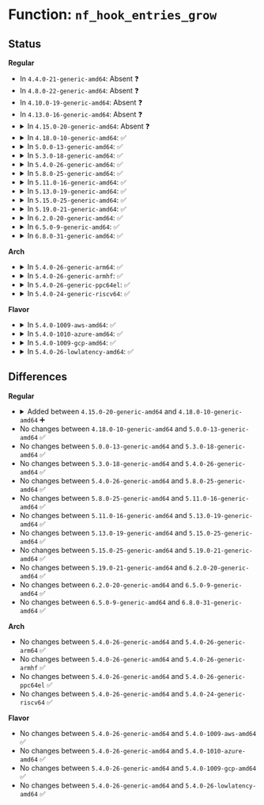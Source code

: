 # Function: <code>nf_hook_entries_grow</code>

## Status
<b>Regular</b>
<ul>
<li>
In <code>4.4.0-21-generic-amd64</code>: Absent ❓
</li>
<li>
In <code>4.8.0-22-generic-amd64</code>: Absent ❓
</li>
<li>
In <code>4.10.0-19-generic-amd64</code>: Absent ❓
</li>
<li>
In <code>4.13.0-16-generic-amd64</code>: Absent ❓
</li>
<li>
<details>
<summary>In <code>4.15.0-20-generic-amd64</code>: Absent ❓</summary>

```json
{
  "name": "nf_hook_entries_grow",
  "collision_type": "Unique Static",
  "inline_type": "Full",
  "funcs": [
    {
      "addr": 18446744071587807390,
      "name": "nf_hook_entries_grow",
      "external": false,
      "loc": "net/netfilter/core.c:101",
      "file": "net/netfilter/core.c",
      "inline": "not declared, inlined",
      "caller_inline": [
        "net/netfilter/core.c:nf_register_net_hook"
      ],
      "caller_func": []
    }
  ],
  "symbols": []
}
```
</details>
</li>
<li>
<details>
<summary>In <code>4.18.0-10-generic-amd64</code>: ✅</summary>

```c
struct nf_hook_entries * nf_hook_entries_grow(const struct nf_hook_entries * old, const struct nf_hook_ops * reg)
```

```json
{
  "name": "nf_hook_entries_grow",
  "collision_type": "Unique Static",
  "inline_type": "No",
  "funcs": [
    {
      "addr": 18446744071588149344,
      "name": "nf_hook_entries_grow",
      "external": false,
      "loc": "net/netfilter/core.c:103",
      "file": "net/netfilter/core.c",
      "inline": "seen, unknown",
      "caller_inline": [],
      "caller_func": [
        "net/netfilter/core.c:__nf_register_net_hook"
      ]
    }
  ],
  "symbols": [
    {
      "addr": 18446744071588149344,
      "name": "nf_hook_entries_grow",
      "section": ".text",
      "bind": "STB_LOCAL",
      "size": 360
    }
  ]
}
```
</details>
</li>
<li>
<details>
<summary>In <code>5.0.0-13-generic-amd64</code>: ✅</summary>

```c
struct nf_hook_entries * nf_hook_entries_grow(const struct nf_hook_entries * old, const struct nf_hook_ops * reg)
```

```json
{
  "name": "nf_hook_entries_grow",
  "collision_type": "Unique Static",
  "inline_type": "No",
  "funcs": [
    {
      "addr": 18446744071588332528,
      "name": "nf_hook_entries_grow",
      "external": false,
      "loc": "net/netfilter/core.c:103",
      "file": "net/netfilter/core.c",
      "inline": "seen, unknown",
      "caller_inline": [],
      "caller_func": [
        "net/netfilter/core.c:__nf_register_net_hook"
      ]
    }
  ],
  "symbols": [
    {
      "addr": 18446744071588332528,
      "name": "nf_hook_entries_grow",
      "section": ".text",
      "bind": "STB_LOCAL",
      "size": 360
    }
  ]
}
```
</details>
</li>
<li>
<details>
<summary>In <code>5.3.0-18-generic-amd64</code>: ✅</summary>

```c
struct nf_hook_entries * nf_hook_entries_grow(const struct nf_hook_entries * old, const struct nf_hook_ops * reg)
```

```json
{
  "name": "nf_hook_entries_grow",
  "collision_type": "Unique Static",
  "inline_type": "No",
  "funcs": [
    {
      "addr": 18446744071588732800,
      "name": "nf_hook_entries_grow",
      "external": false,
      "loc": "net/netfilter/core.c:104",
      "file": "net/netfilter/core.c",
      "inline": "seen, unknown",
      "caller_inline": [],
      "caller_func": [
        "net/netfilter/core.c:__nf_register_net_hook"
      ]
    }
  ],
  "symbols": [
    {
      "addr": 18446744071588732800,
      "name": "nf_hook_entries_grow",
      "section": ".text",
      "bind": "STB_LOCAL",
      "size": 364
    }
  ]
}
```
</details>
</li>
<li>
<details>
<summary>In <code>5.4.0-26-generic-amd64</code>: ✅</summary>

```c
struct nf_hook_entries * nf_hook_entries_grow(const struct nf_hook_entries * old, const struct nf_hook_ops * reg)
```

```json
{
  "name": "nf_hook_entries_grow",
  "collision_type": "Unique Static",
  "inline_type": "No",
  "funcs": [
    {
      "addr": 18446744071588956720,
      "name": "nf_hook_entries_grow",
      "external": false,
      "loc": "net/netfilter/core.c:104",
      "file": "net/netfilter/core.c",
      "inline": "seen, unknown",
      "caller_inline": [],
      "caller_func": [
        "net/netfilter/core.c:__nf_register_net_hook"
      ]
    }
  ],
  "symbols": [
    {
      "addr": 18446744071588956720,
      "name": "nf_hook_entries_grow",
      "section": ".text",
      "bind": "STB_LOCAL",
      "size": 364
    }
  ]
}
```
</details>
</li>
<li>
<details>
<summary>In <code>5.8.0-25-generic-amd64</code>: ✅</summary>

```c
struct nf_hook_entries * nf_hook_entries_grow(const struct nf_hook_entries * old, const struct nf_hook_ops * reg)
```

```json
{
  "name": "nf_hook_entries_grow",
  "collision_type": "Unique Static",
  "inline_type": "No",
  "funcs": [
    {
      "addr": 18446744071589912944,
      "name": "nf_hook_entries_grow",
      "external": false,
      "loc": "net/netfilter/core.c:104",
      "file": "net/netfilter/core.c",
      "inline": "seen, unknown",
      "caller_inline": [],
      "caller_func": [
        "net/netfilter/core.c:__nf_register_net_hook"
      ]
    }
  ],
  "symbols": [
    {
      "addr": 18446744071589912944,
      "name": "nf_hook_entries_grow",
      "section": ".text",
      "bind": "STB_LOCAL",
      "size": 437
    }
  ]
}
```
</details>
</li>
<li>
<details>
<summary>In <code>5.11.0-16-generic-amd64</code>: ✅</summary>

```c
struct nf_hook_entries * nf_hook_entries_grow(const struct nf_hook_entries * old, const struct nf_hook_ops * reg)
```

```json
{
  "name": "nf_hook_entries_grow",
  "collision_type": "Unique Static",
  "inline_type": "No",
  "funcs": [
    {
      "addr": 18446744071589953888,
      "name": "nf_hook_entries_grow",
      "external": false,
      "loc": "net/netfilter/core.c:104",
      "file": "net/netfilter/core.c",
      "inline": "seen, unknown",
      "caller_inline": [],
      "caller_func": [
        "net/netfilter/core.c:__nf_register_net_hook"
      ]
    }
  ],
  "symbols": [
    {
      "addr": 18446744071589953888,
      "name": "nf_hook_entries_grow",
      "section": ".text",
      "bind": "STB_LOCAL",
      "size": 437
    }
  ]
}
```
</details>
</li>
<li>
<details>
<summary>In <code>5.13.0-19-generic-amd64</code>: ✅</summary>

```c
struct nf_hook_entries * nf_hook_entries_grow(const struct nf_hook_entries * old, const struct nf_hook_ops * reg)
```

```json
{
  "name": "nf_hook_entries_grow",
  "collision_type": "Unique Static",
  "inline_type": "No",
  "funcs": [
    {
      "addr": 18446744071589868720,
      "name": "nf_hook_entries_grow",
      "external": false,
      "loc": "net/netfilter/core.c:104",
      "file": "net/netfilter/core.c",
      "inline": "seen, unknown",
      "caller_inline": [],
      "caller_func": [
        "net/netfilter/core.c:__nf_register_net_hook"
      ]
    }
  ],
  "symbols": [
    {
      "addr": 18446744071589868720,
      "name": "nf_hook_entries_grow",
      "section": ".text",
      "bind": "STB_LOCAL",
      "size": 437
    }
  ]
}
```
</details>
</li>
<li>
<details>
<summary>In <code>5.15.0-25-generic-amd64</code>: ✅</summary>

```c
struct nf_hook_entries * nf_hook_entries_grow(const struct nf_hook_entries * old, const struct nf_hook_ops * reg)
```

```json
{
  "name": "nf_hook_entries_grow",
  "collision_type": "Unique Static",
  "inline_type": "No",
  "funcs": [
    {
      "addr": 18446744071590629792,
      "name": "nf_hook_entries_grow",
      "external": false,
      "loc": "net/netfilter/core.c:104",
      "file": "net/netfilter/core.c",
      "inline": "seen, unknown",
      "caller_inline": [],
      "caller_func": [
        "net/netfilter/core.c:__nf_register_net_hook",
        "net/netfilter/core.c:nf_hook_entries_insert_raw"
      ]
    }
  ],
  "symbols": [
    {
      "addr": 18446744071590629792,
      "name": "nf_hook_entries_grow",
      "section": ".text",
      "bind": "STB_LOCAL",
      "size": 437
    }
  ]
}
```
</details>
</li>
<li>
<details>
<summary>In <code>5.19.0-21-generic-amd64</code>: ✅</summary>

```c
struct nf_hook_entries * nf_hook_entries_grow(const struct nf_hook_entries * old, const struct nf_hook_ops * reg)
```

```json
{
  "name": "nf_hook_entries_grow",
  "collision_type": "Unique Static",
  "inline_type": "No",
  "funcs": [
    {
      "addr": 18446744071592250896,
      "name": "nf_hook_entries_grow",
      "external": false,
      "loc": "net/netfilter/core.c:104",
      "file": "net/netfilter/core.c",
      "inline": "seen, unknown",
      "caller_inline": [],
      "caller_func": [
        "net/netfilter/core.c:__nf_register_net_hook",
        "net/netfilter/core.c:nf_hook_entries_insert_raw"
      ]
    }
  ],
  "symbols": [
    {
      "addr": 18446744071592250896,
      "name": "nf_hook_entries_grow",
      "section": ".text",
      "bind": "STB_LOCAL",
      "size": 500
    }
  ]
}
```
</details>
</li>
<li>
<details>
<summary>In <code>6.2.0-20-generic-amd64</code>: ✅</summary>

```c
struct nf_hook_entries * nf_hook_entries_grow(const struct nf_hook_entries * old, const struct nf_hook_ops * reg)
```

```json
{
  "name": "nf_hook_entries_grow",
  "collision_type": "Unique Static",
  "inline_type": "No",
  "funcs": [
    {
      "addr": 18446744071594084720,
      "name": "nf_hook_entries_grow",
      "external": false,
      "loc": "net/netfilter/core.c:104",
      "file": "net/netfilter/core.c",
      "inline": "seen, unknown",
      "caller_inline": [],
      "caller_func": [
        "net/netfilter/core.c:__nf_register_net_hook",
        "net/netfilter/core.c:nf_hook_entries_insert_raw"
      ]
    }
  ],
  "symbols": [
    {
      "addr": 18446744071594084720,
      "name": "nf_hook_entries_grow",
      "section": ".text",
      "bind": "STB_LOCAL",
      "size": 500
    }
  ]
}
```
</details>
</li>
<li>
<details>
<summary>In <code>6.5.0-9-generic-amd64</code>: ✅</summary>

```c
struct nf_hook_entries * nf_hook_entries_grow(const struct nf_hook_entries * old, const struct nf_hook_ops * reg)
```

```json
{
  "name": "nf_hook_entries_grow",
  "collision_type": "Unique Static",
  "inline_type": "No",
  "funcs": [
    {
      "addr": 18446744071594469632,
      "name": "nf_hook_entries_grow",
      "external": false,
      "loc": "net/netfilter/core.c:104",
      "file": "net/netfilter/core.c",
      "inline": "seen, unknown",
      "caller_inline": [],
      "caller_func": [
        "net/netfilter/core.c:__nf_register_net_hook",
        "net/netfilter/core.c:nf_hook_entries_insert_raw"
      ]
    }
  ],
  "symbols": [
    {
      "addr": 18446744071594469632,
      "name": "nf_hook_entries_grow",
      "section": ".text",
      "bind": "STB_LOCAL",
      "size": 474
    }
  ]
}
```
</details>
</li>
<li>
<details>
<summary>In <code>6.8.0-31-generic-amd64</code>: ✅</summary>

```c
struct nf_hook_entries * nf_hook_entries_grow(const struct nf_hook_entries * old, const struct nf_hook_ops * reg)
```

```json
{
  "name": "nf_hook_entries_grow",
  "collision_type": "Unique Static",
  "inline_type": "No",
  "funcs": [
    {
      "addr": 18446744071595271856,
      "name": "nf_hook_entries_grow",
      "external": false,
      "loc": "net/netfilter/core.c:104",
      "file": "net/netfilter/core.c",
      "inline": "seen, unknown",
      "caller_inline": [],
      "caller_func": [
        "net/netfilter/core.c:__nf_register_net_hook",
        "net/netfilter/core.c:nf_hook_entries_insert_raw"
      ]
    }
  ],
  "symbols": [
    {
      "addr": 18446744071595271856,
      "name": "nf_hook_entries_grow",
      "section": ".text",
      "bind": "STB_LOCAL",
      "size": 474
    }
  ]
}
```
</details>
</li>
</ul>
<b>Arch</b>
<ul>
<li>
<details>
<summary>In <code>5.4.0-26-generic-arm64</code>: ✅</summary>

```c
struct nf_hook_entries * nf_hook_entries_grow(const struct nf_hook_entries * old, const struct nf_hook_ops * reg)
```

```json
{
  "name": "nf_hook_entries_grow",
  "collision_type": "Unique Static",
  "inline_type": "No",
  "funcs": [
    {
      "addr": 18446603336502558256,
      "name": "nf_hook_entries_grow",
      "external": false,
      "loc": "net/netfilter/core.c:104",
      "file": "net/netfilter/core.c",
      "inline": "seen, unknown",
      "caller_inline": [],
      "caller_func": [
        "net/netfilter/core.c:__nf_register_net_hook"
      ]
    }
  ],
  "symbols": [
    {
      "addr": 18446603336502558256,
      "name": "nf_hook_entries_grow",
      "section": ".text",
      "bind": "STB_LOCAL",
      "size": 428
    }
  ]
}
```
</details>
</li>
<li>
<details>
<summary>In <code>5.4.0-26-generic-armhf</code>: ✅</summary>

```c
struct nf_hook_entries * nf_hook_entries_grow(const struct nf_hook_entries * old, const struct nf_hook_ops * reg)
```

```json
{
  "name": "nf_hook_entries_grow",
  "collision_type": "Unique Static",
  "inline_type": "No",
  "funcs": [
    {
      "addr": 3235264620,
      "name": "nf_hook_entries_grow",
      "external": false,
      "loc": "net/netfilter/core.c:104",
      "file": "net/netfilter/core.c",
      "inline": "seen, unknown",
      "caller_inline": [],
      "caller_func": [
        "net/netfilter/core.c:__nf_register_net_hook"
      ]
    }
  ],
  "symbols": [
    {
      "addr": 3235264620,
      "name": "nf_hook_entries_grow",
      "section": ".text",
      "bind": "STB_LOCAL",
      "size": 408
    }
  ]
}
```
</details>
</li>
<li>
<details>
<summary>In <code>5.4.0-26-generic-ppc64el</code>: ✅</summary>

```c
struct nf_hook_entries * nf_hook_entries_grow(const struct nf_hook_entries * old, const struct nf_hook_ops * reg)
```

```json
{
  "name": "nf_hook_entries_grow",
  "collision_type": "Unique Static",
  "inline_type": "No",
  "funcs": [
    {
      "addr": 13835058055296137088,
      "name": "nf_hook_entries_grow",
      "external": false,
      "loc": "net/netfilter/core.c:104",
      "file": "net/netfilter/core.c",
      "inline": "seen, unknown",
      "caller_inline": [],
      "caller_func": [
        "net/netfilter/core.c:__nf_register_net_hook",
        "net/netfilter/core.c:nf_hook_entries_insert_raw"
      ]
    }
  ],
  "symbols": [
    {
      "addr": 13835058055296137088,
      "name": "nf_hook_entries_grow",
      "section": ".text",
      "bind": "STB_LOCAL",
      "size": 648
    }
  ]
}
```
</details>
</li>
<li>
<details>
<summary>In <code>5.4.0-24-generic-riscv64</code>: ✅</summary>

```c
struct nf_hook_entries * nf_hook_entries_grow(const struct nf_hook_entries * old, const struct nf_hook_ops * reg)
```

```json
{
  "name": "nf_hook_entries_grow",
  "collision_type": "Unique Static",
  "inline_type": "No",
  "funcs": [
    {
      "addr": 18446743936278718006,
      "name": "nf_hook_entries_grow",
      "external": false,
      "loc": "net/netfilter/core.c:104",
      "file": "net/netfilter/core.c",
      "inline": "seen, unknown",
      "caller_inline": [],
      "caller_func": [
        "net/netfilter/core.c:__nf_register_net_hook"
      ]
    }
  ],
  "symbols": [
    {
      "addr": 18446743936278718006,
      "name": "nf_hook_entries_grow",
      "section": ".text",
      "bind": "STB_LOCAL",
      "size": 332
    }
  ]
}
```
</details>
</li>
</ul>
<b>Flavor</b>
<ul>
<li>
<details>
<summary>In <code>5.4.0-1009-aws-amd64</code>: ✅</summary>

```c
struct nf_hook_entries * nf_hook_entries_grow(const struct nf_hook_entries * old, const struct nf_hook_ops * reg)
```

```json
{
  "name": "nf_hook_entries_grow",
  "collision_type": "Unique Static",
  "inline_type": "No",
  "funcs": [
    {
      "addr": 18446744071588563104,
      "name": "nf_hook_entries_grow",
      "external": false,
      "loc": "net/netfilter/core.c:104",
      "file": "net/netfilter/core.c",
      "inline": "seen, unknown",
      "caller_inline": [],
      "caller_func": [
        "net/netfilter/core.c:__nf_register_net_hook"
      ]
    }
  ],
  "symbols": [
    {
      "addr": 18446744071588563104,
      "name": "nf_hook_entries_grow",
      "section": ".text",
      "bind": "STB_LOCAL",
      "size": 364
    }
  ]
}
```
</details>
</li>
<li>
<details>
<summary>In <code>5.4.0-1010-azure-amd64</code>: ✅</summary>

```c
struct nf_hook_entries * nf_hook_entries_grow(const struct nf_hook_entries * old, const struct nf_hook_ops * reg)
```

```json
{
  "name": "nf_hook_entries_grow",
  "collision_type": "Unique Static",
  "inline_type": "No",
  "funcs": [
    {
      "addr": 18446744071588275088,
      "name": "nf_hook_entries_grow",
      "external": false,
      "loc": "net/netfilter/core.c:104",
      "file": "net/netfilter/core.c",
      "inline": "seen, unknown",
      "caller_inline": [],
      "caller_func": [
        "net/netfilter/core.c:__nf_register_net_hook"
      ]
    }
  ],
  "symbols": [
    {
      "addr": 18446744071588275088,
      "name": "nf_hook_entries_grow",
      "section": ".text",
      "bind": "STB_LOCAL",
      "size": 364
    }
  ]
}
```
</details>
</li>
<li>
<details>
<summary>In <code>5.4.0-1009-gcp-amd64</code>: ✅</summary>

```c
struct nf_hook_entries * nf_hook_entries_grow(const struct nf_hook_entries * old, const struct nf_hook_ops * reg)
```

```json
{
  "name": "nf_hook_entries_grow",
  "collision_type": "Unique Static",
  "inline_type": "No",
  "funcs": [
    {
      "addr": 18446744071588895280,
      "name": "nf_hook_entries_grow",
      "external": false,
      "loc": "net/netfilter/core.c:104",
      "file": "net/netfilter/core.c",
      "inline": "seen, unknown",
      "caller_inline": [],
      "caller_func": [
        "net/netfilter/core.c:__nf_register_net_hook"
      ]
    }
  ],
  "symbols": [
    {
      "addr": 18446744071588895280,
      "name": "nf_hook_entries_grow",
      "section": ".text",
      "bind": "STB_LOCAL",
      "size": 364
    }
  ]
}
```
</details>
</li>
<li>
<details>
<summary>In <code>5.4.0-26-lowlatency-amd64</code>: ✅</summary>

```c
struct nf_hook_entries * nf_hook_entries_grow(const struct nf_hook_entries * old, const struct nf_hook_ops * reg)
```

```json
{
  "name": "nf_hook_entries_grow",
  "collision_type": "Unique Static",
  "inline_type": "No",
  "funcs": [
    {
      "addr": 18446744071589037584,
      "name": "nf_hook_entries_grow",
      "external": false,
      "loc": "net/netfilter/core.c:104",
      "file": "net/netfilter/core.c",
      "inline": "seen, unknown",
      "caller_inline": [],
      "caller_func": [
        "net/netfilter/core.c:__nf_register_net_hook"
      ]
    }
  ],
  "symbols": [
    {
      "addr": 18446744071589037584,
      "name": "nf_hook_entries_grow",
      "section": ".text",
      "bind": "STB_LOCAL",
      "size": 364
    }
  ]
}
```
</details>
</li>
</ul>

## Differences
<b>Regular</b>
<ul>
<li>
<details>
<summary>Added between <code>4.15.0-20-generic-amd64</code> and <code>4.18.0-10-generic-amd64</code> ➕</summary>

```c
struct nf_hook_entries * nf_hook_entries_grow(const struct nf_hook_entries * old, const struct nf_hook_ops * reg)
```
</details>
</li>
<li>
No changes between <code>4.18.0-10-generic-amd64</code> and <code>5.0.0-13-generic-amd64</code> ✅
</li>
<li>
No changes between <code>5.0.0-13-generic-amd64</code> and <code>5.3.0-18-generic-amd64</code> ✅
</li>
<li>
No changes between <code>5.3.0-18-generic-amd64</code> and <code>5.4.0-26-generic-amd64</code> ✅
</li>
<li>
No changes between <code>5.4.0-26-generic-amd64</code> and <code>5.8.0-25-generic-amd64</code> ✅
</li>
<li>
No changes between <code>5.8.0-25-generic-amd64</code> and <code>5.11.0-16-generic-amd64</code> ✅
</li>
<li>
No changes between <code>5.11.0-16-generic-amd64</code> and <code>5.13.0-19-generic-amd64</code> ✅
</li>
<li>
No changes between <code>5.13.0-19-generic-amd64</code> and <code>5.15.0-25-generic-amd64</code> ✅
</li>
<li>
No changes between <code>5.15.0-25-generic-amd64</code> and <code>5.19.0-21-generic-amd64</code> ✅
</li>
<li>
No changes between <code>5.19.0-21-generic-amd64</code> and <code>6.2.0-20-generic-amd64</code> ✅
</li>
<li>
No changes between <code>6.2.0-20-generic-amd64</code> and <code>6.5.0-9-generic-amd64</code> ✅
</li>
<li>
No changes between <code>6.5.0-9-generic-amd64</code> and <code>6.8.0-31-generic-amd64</code> ✅
</li>
</ul>
<b>Arch</b>
<ul>
<li>
No changes between <code>5.4.0-26-generic-amd64</code> and <code>5.4.0-26-generic-arm64</code> ✅
</li>
<li>
No changes between <code>5.4.0-26-generic-amd64</code> and <code>5.4.0-26-generic-armhf</code> ✅
</li>
<li>
No changes between <code>5.4.0-26-generic-amd64</code> and <code>5.4.0-26-generic-ppc64el</code> ✅
</li>
<li>
No changes between <code>5.4.0-26-generic-amd64</code> and <code>5.4.0-24-generic-riscv64</code> ✅
</li>
</ul>
<b>Flavor</b>
<ul>
<li>
No changes between <code>5.4.0-26-generic-amd64</code> and <code>5.4.0-1009-aws-amd64</code> ✅
</li>
<li>
No changes between <code>5.4.0-26-generic-amd64</code> and <code>5.4.0-1010-azure-amd64</code> ✅
</li>
<li>
No changes between <code>5.4.0-26-generic-amd64</code> and <code>5.4.0-1009-gcp-amd64</code> ✅
</li>
<li>
No changes between <code>5.4.0-26-generic-amd64</code> and <code>5.4.0-26-lowlatency-amd64</code> ✅
</li>
</ul>
